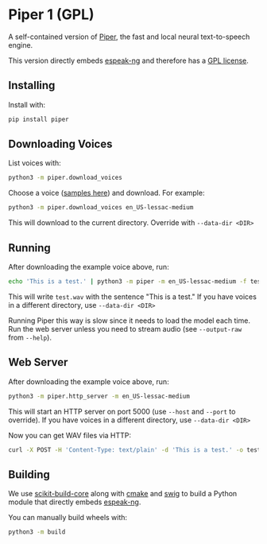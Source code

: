 # Piper 1 (GPL)

A self-contained version of [Piper](https://github.com/rhasspy/piper), the fast and local neural text-to-speech engine.

This version directly embeds [espeak-ng][] and therefore has a [GPL license](COPYING).

## Installing

Install with:

``` sh
pip install piper
```

## Downloading Voices

List voices with:

``` sh
python3 -m piper.download_voices
```

Choose a voice ([samples here](https://rhasspy.github.io/piper-samples/)) and download. For example:

``` sh
python3 -m piper.download_voices en_US-lessac-medium
```

This will download to the current directory. Override with `--data-dir <DIR>`

## Running

After downloading the example voice above, run:

``` sh
echo 'This is a test.' | python3 -m piper -m en_US-lessac-medium -f test.wav
```

This will write `test.wav` with the sentence "This is a test."
If you have voices in a different directory, use `--data-dir <DIR>`

Running Piper this way is slow since it needs to load the model each time. Run the web server unless you need to stream audio (see `--output-raw` from `--help`).

## Web Server

After downloading the example voice above, run:

``` sh
python3 -m piper.http_server -m en_US-lessac-medium
```

This will start an HTTP server on port 5000 (use `--host` and `--port` to override).
If you have voices in a different directory, use `--data-dir <DIR>`

Now you can get WAV files via HTTP:

``` sh
curl -X POST -H 'Content-Type: text/plain' -d 'This is a test.' -o test.wav localhost:5000
```

## Building

We use [scikit-build-core](https://github.com/scikit-build/scikit-build-core) along with [cmake](https://cmake.org/) and [swig](https://www.swig.org/) to build a Python module that directly embeds [espeak-ng][].

You can manually build wheels with:

``` sh
python3 -m build
```

<!-- Links -->
[espeak-ng]: https://github.com/espeak-ng/espeak-ng
